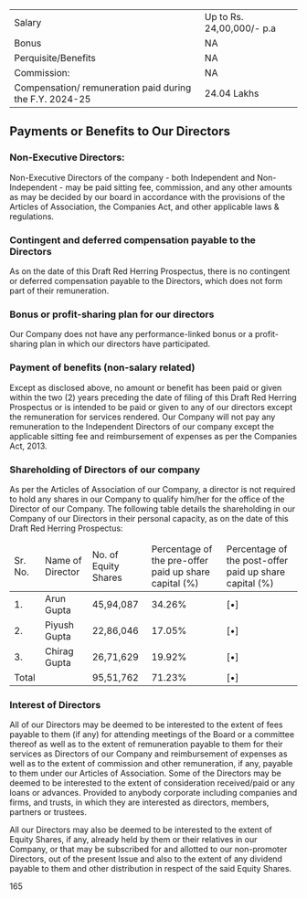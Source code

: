 <table><tr><td>Salary</td><td>Up to Rs. 24,00,000/- p.a</td></tr><tr><td>Bonus</td><td>NA</td></tr><tr><td>Perquisite/Benefits</td><td>NA</td></tr><tr><td>Commission:</td><td>NA</td></tr><tr><td>Compensation/ remuneration paid during the F.Y. 2024-25</td><td>24.04 Lakhs</td></tr></table>

## Payments or Benefits to Our Directors

### Non-Executive Directors:

Non-Executive Directors of the company - both Independent and Non-Independent - may be paid sitting fee, commission, and any other amounts as may be decided by our board in accordance with the provisions of the Articles of Association, the Companies Act, and other applicable laws & regulations.

### Contingent and deferred compensation payable to the Directors

As on the date of this Draft Red Herring Prospectus, there is no contingent or deferred compensation payable to the Directors, which does not form part of their remuneration.

### Bonus or profit-sharing plan for our directors

Our Company does not have any performance-linked bonus or a profit-sharing plan in which our directors have participated.

### Payment of benefits (non-salary related)

Except as disclosed above, no amount or benefit has been paid or given within the two (2) years preceding the date of filing of this Draft Red Herring Prospectus or is intended to be paid or given to any of our directors except the remuneration for services rendered. Our Company will not pay any remuneration to the Independent Directors of our company except the applicable sitting fee and reimbursement of expenses as per the Companies Act, 2013.

### Shareholding of Directors of our company

As per the Articles of Association of our Company, a director is not required to hold any shares in our Company to qualify him/her for the office of the Director of our Company. The following table details the shareholding in our Company of our Directors in their personal capacity, as on the date of this Draft Red Herring Prospectus:

<table><thead><tr><td>Sr. No.</td><td>Name of Director</td><td>No. of Equity Shares</td><td>Percentage of the pre-offer paid up share capital (%)</td><td>Percentage of the post-offer paid up share capital (%)</td></tr></thead><tbody><tr><td>1.</td><td>Arun Gupta</td><td>45,94,087</td><td>34.26%</td><td>[•]</td></tr><tr><td>2.</td><td>Piyush Gupta</td><td>22,86,046</td><td>17.05%</td><td>[•]</td></tr><tr><td>3.</td><td>Chirag Gupta</td><td>26,71,629</td><td>19.92%</td><td>[•]</td></tr><tr><td>Total</td><td></td><td>95,51,762</td><td>71.23%</td><td>[•]</td></tr></tbody></table>

### Interest of Directors

All of our Directors may be deemed to be interested to the extent of fees payable to them (if any) for attending meetings of the Board or a committee thereof as well as to the extent of remuneration payable to them for their services as Directors of our Company and reimbursement of expenses as well as to the extent of commission and other remuneration, if any, payable to them under our Articles of Association. Some of the Directors may be deemed to be interested to the extent of consideration received/paid or any loans or advances. Provided to anybody corporate including companies and firms, and trusts, in which they are interested as directors, members, partners or trustees.

All our Directors may also be deemed to be interested to the extent of Equity Shares, if any, already held by them or their relatives in our Company, or that may be subscribed for and allotted to our non-promoter Directors, out of the present Issue and also to the extent of any dividend payable to them and other distribution in respect of the said Equity Shares.

165